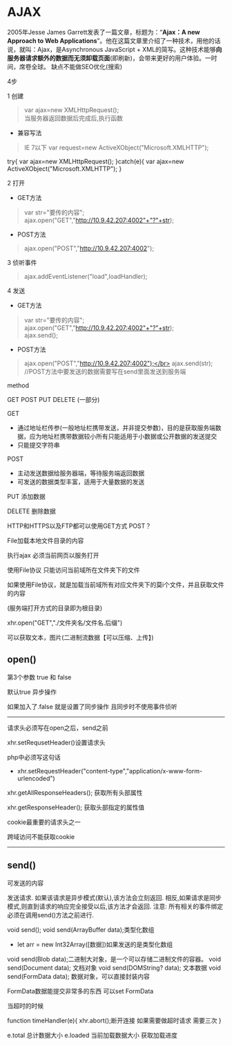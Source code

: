 # AJAX

2005年Jesse James Garrett发表了一篇文章，标题为：“**Ajax：A new Approach to Web Applications**”。他在这篇文章里介绍了一种技术，用他的话说，就叫：Ajax，是Asynchronous JavaScript + XML的简写。这种技术能够**向服务器请求额外的数据而无须卸载页面**(即刷新)，会带来更好的用户体验。一时间，席卷全球。
缺点不能做SEO优化(搜索)

4步

1 创建

>var ajax=new XMLHttpRequest(); </br>
>当服务器返回数据后完成后,执行函数

- 兼容写法
>IE 7以下 var request=new ActiveXObject("Microsoft.XMLHTTP");

try{
    var ajax=new XMLHttpRequest();
}catch(e){
    var ajax=new ActiveXObject("Microsoft.XMLHTTP");
}

2 打开

- GET方法
>var str="要传的内容";</br>
>ajax.open("GET","http://10.9.42.207:4002"+"?"+str);

- POST方法
>ajax.open("POST","http://10.9.42.207:4002");

3 侦听事件

>ajax.addEventListener("load",loadHandler); 

4 发送 
- GET方法
>var str="要传的内容";</br>
>ajax.open("GET","http://10.9.42.207:4002"+"?"+str);</br>
>ajax.send();

- POST方法
>ajax.open("POST","http://10.9.42.207:4002");</br>
>ajax.send(str);</br>
>//POST方法中要发送的数据需要写在send里面发送到服务端</br>

method

GET POST PUT DELETE (一部分)

GET 
- 通过地址栏传参(一般地址栏携带发送，并非提交参数)，目的是获取服务端数据，应为地址栏携带数据较小所有只能适用于小数据或公开数据的发送提交
- 只能提交字符串

POST 
- 主动发送数据给服务器端，等待服务端返回数据
- 可发送的数据类型丰富，适用于大量数据的发送

PUT 添加数据

DELETE 删除数据

HTTP和HTTPS以及FTP都可以使用GET方式    POST？

File加载本地文件目录的内容

执行ajax 必须当前网页以服务打开 

使用File协议 只能访问当前域所在文件夹下的文件 

如果使用File协议，就是加载当前域所有对应文件夹下的莫i个文件，并且获取文件的内容

(服务端打开方式的目录即为根目录)

xhr.open("GET","./文件夹名/文件名.后缀")

可以获取文本，图片(二进制流数据【可以压缩、上传】)


## open()

第3个参数 true 和 false 

默认true 异步操作 

如果加入了.false 就是设置了同步操作 且同步时不使用事件侦听 

---

请求头必须写在open之后，send之前 

xhr.setRequsetHeader()设置请求头 

php中必须写这句话

- xhr.setRequestHeader("content-type","application/x-www-form-urlencoded")

xhr.getAllResponseHeaders(); 获取所有头部属性

xhr.getResponseHeader(); 获取头部指定的属性值

cookie最重要的请求头之一 

跨域访问不能获取cookie 

---

## send()

可发送的内容 

发送请求. 如果该请求是异步模式(默认),该方法会立刻返回. 相反,如果请求是同步模式,则直到请求的响应完全接受以后,该方法才会返回.
注意: 所有相关的事件绑定必须在调用send()方法之前进行.

void send();
void send(ArrayBuffer data);类型化数组

- let arr = new Int32Array([数据])如果发送的是类型化数组


void send(Blob data);二进制大对象，是一个可以存储二进制文件的容器。
void send(Document data); 文档对象
void send(DOMString? data); 文本数据
void send(FormData data); 数据对象，可以直接封装内容

FormData数据能提交非常多的东西 
可以set FormData 


当超时的时候 

function timeHandler(e){
xhr.abort();断开连接
如果需要做超时请求 需要三次
}

e.total 总计数据大小
e.loaded 当前加载数据大小
获取加载进度